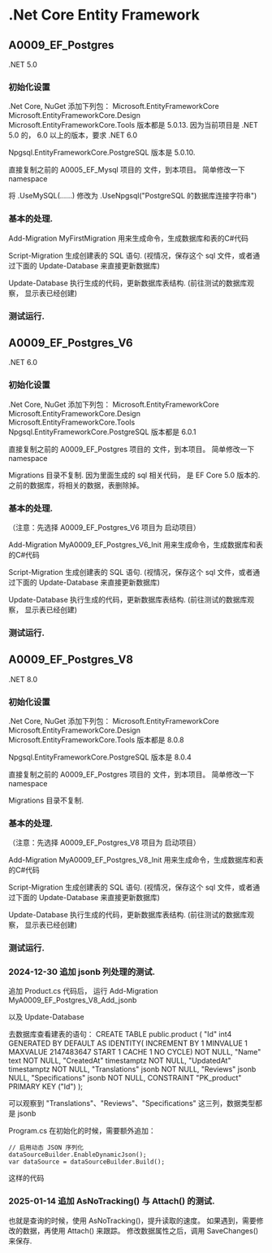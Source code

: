 # .Net Core Entity Framework 



## A0009_EF_Postgres
.NET 5.0

### 初始化设置
.Net Core, NuGet 添加下列包：
Microsoft.EntityFrameworkCore
Microsoft.EntityFrameworkCore.Design
Microsoft.EntityFrameworkCore.Tools
版本都是 5.0.13.  因为当前项目是 .NET 5.0 的， 6.0 以上的版本，要求 .NET 6.0

Npgsql.EntityFrameworkCore.PostgreSQL
版本是 5.0.10. 



直接复制之前的 A0005_EF_Mysql 项目的 文件，到本项目。
简单修改一下 namespace

将 .UseMySQL(......)
修改为 .UseNpgsql("PostgreSQL 的数据库连接字符串")



### 基本的处理.

Add-Migration MyFirstMigration
用来生成命令，生成数据库和表的C#代码


Script-Migration
生成创建表的 SQL 语句.
(视情况，保存这个 sql 文件，或者通过下面的 Update-Database 来直接更新数据库)

Update-Database
执行生成的代码，更新数据库表结构.
(前往测试的数据库观察， 显示表已经创建)


### 测试运行.










## A0009_EF_Postgres_V6
.NET 6.0

### 初始化设置
.Net Core, NuGet 添加下列包：
Microsoft.EntityFrameworkCore
Microsoft.EntityFrameworkCore.Design
Microsoft.EntityFrameworkCore.Tools
Npgsql.EntityFrameworkCore.PostgreSQL
版本都是 6.0.1


直接复制之前的 A0009_EF_Postgres 项目的 文件，到本项目。
简单修改一下 namespace


Migrations 目录不复制. 因为里面生成的 sql 相关代码， 是 EF Core 5.0 版本的.
之前的数据库，将相关的数据，表删除掉。


### 基本的处理.

（注意：先选择 A0009_EF_Postgres_V6 项目为  启动项目）

Add-Migration MyA0009_EF_Postgres_V6_Init
用来生成命令，生成数据库和表的C#代码


Script-Migration
生成创建表的 SQL 语句.
(视情况，保存这个 sql 文件，或者通过下面的 Update-Database 来直接更新数据库)

Update-Database
执行生成的代码，更新数据库表结构.
(前往测试的数据库观察， 显示表已经创建)



### 测试运行.












## A0009_EF_Postgres_V8
.NET 8.0



### 初始化设置
.Net Core, NuGet 添加下列包：
Microsoft.EntityFrameworkCore
Microsoft.EntityFrameworkCore.Design
Microsoft.EntityFrameworkCore.Tools
版本都是 8.0.8

Npgsql.EntityFrameworkCore.PostgreSQL
版本是 8.0.4



直接复制之前的 A0009_EF_Postgres 项目的 文件，到本项目。
简单修改一下 namespace

Migrations 目录不复制.



### 基本的处理.

（注意：先选择 A0009_EF_Postgres_V8 项目为  启动项目）

Add-Migration MyA0009_EF_Postgres_V8_Init
用来生成命令，生成数据库和表的C#代码


Script-Migration
生成创建表的 SQL 语句.
(视情况，保存这个 sql 文件，或者通过下面的 Update-Database 来直接更新数据库)

Update-Database
执行生成的代码，更新数据库表结构.
(前往测试的数据库观察， 显示表已经创建)


### 测试运行.




### 2024-12-30 追加 jsonb 列处理的测试.

追加 Product.cs 代码后， 运行
Add-Migration MyA0009_EF_Postgres_V8_Add_jsonb

以及
Update-Database


去数据库查看建表的语句：
CREATE TABLE public.product (
	"Id" int4 GENERATED BY DEFAULT AS IDENTITY( INCREMENT BY 1 MINVALUE 1 MAXVALUE 2147483647 START 1 CACHE 1 NO CYCLE) NOT NULL,
	"Name" text NOT NULL,
	"CreatedAt" timestamptz NOT NULL,
	"UpdatedAt" timestamptz NOT NULL,
	"Translations" jsonb NOT NULL,
	"Reviews" jsonb NULL,
	"Specifications" jsonb NOT NULL,
	CONSTRAINT "PK_product" PRIMARY KEY ("Id")
);

可以观察到 "Translations"、"Reviews"、"Specifications" 这三列，数据类型都是 jsonb



Program.cs 在初始化的时候，需要额外追加：
```
// 启用动态 JSON 序列化
dataSourceBuilder.EnableDynamicJson();           
var dataSource = dataSourceBuilder.Build();
```
这样的代码




### 2025-01-14 追加 AsNoTracking() 与 Attach() 的测试.

也就是查询的时候，使用 AsNoTracking()，提升读取的速度。
如果遇到，需要修改的数据，再使用 Attach() 来跟踪。
修改数据属性之后，调用 SaveChanges() 来保存.